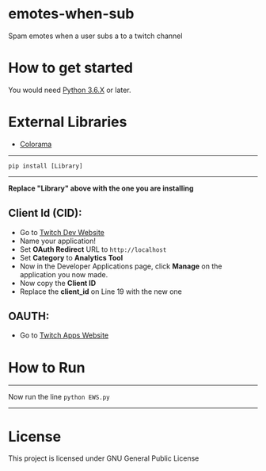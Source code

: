 # emotes-when-sub
Spam emotes when a user subs a to a twitch channel

# How to get started
You would need [Python 3.6.X](https://www.python.org/downloads/) or later.

# External Libraries 
* [Colorama](https://pypi.org/project/colorama/)
___
`pip install [Library]`
___
**Replace "Library" above with the one you are installing**

## Client Id (CID): 
* Go to [Twitch Dev Website](https://glass.twitch.tv/console/apps/create)
* Name your application!
* Set **OAuth Redirect** URL to `http://localhost`
* Set **Category** to **Analytics Tool**
* Now in the Developer Applications page, click **Manage** on the application you now made.
* Now copy the **Client ID** 
* Replace the **client_id** on Line 19 with the new one

## OAUTH:
* Go to [Twitch Apps Website](https://twitchapps.com/tmi/)

# How to Run
___
Now run the line `python EWS.py`
___
# License
This project is licensed under GNU General Public License 

